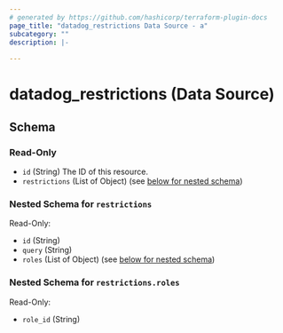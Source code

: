 ```yaml
---
# generated by https://github.com/hashicorp/terraform-plugin-docs
page_title: "datadog_restrictions Data Source - a"
subcategory: ""
description: |-
  
---
```


# datadog_restrictions (Data Source)





<!-- schema generated by tfplugindocs -->
## Schema

### Read-Only

- `id` (String) The ID of this resource.
- `restrictions` (List of Object) (see [below for nested schema](#nestedatt--restrictions))

<a id="nestedatt--restrictions"></a>
### Nested Schema for `restrictions`

Read-Only:

- `id` (String)
- `query` (String)
- `roles` (List of Object) (see [below for nested schema](#nestedobjatt--restrictions--roles))

<a id="nestedobjatt--restrictions--roles"></a>
### Nested Schema for `restrictions.roles`

Read-Only:

- `role_id` (String)


